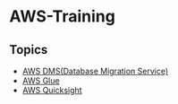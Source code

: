 # AWS-Training

## Topics
 - [AWS DMS(Database Migration Service)](https://github.com/Kajal-ghadage2000/AWS-Training/tree/main/AWS-Quicksight)
 - [AWS Glue](https://github.com/Kajal-ghadage2000/AWS-Training/tree/main/AWS-Quicksight)
 - [AWS Quicksight](https://github.com/Kajal-ghadage2000/AWS-Training/tree/main/AWS-Quicksight)

